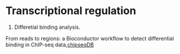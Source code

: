 # Transcriptional regulation


1. Differetial binding analysis.

From reads to regions: a Bioconductor workflow to detect differential binding in ChIP-seq data,[chipseqDB](https://www.bioconductor.org/help/workflows/chipseqDB/#normalization-for-composition-biases)
